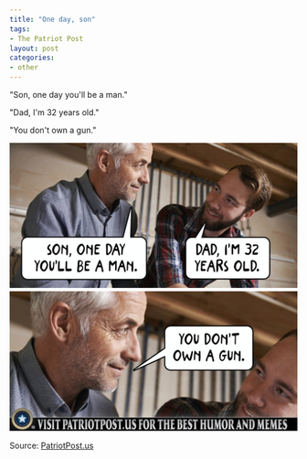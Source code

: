 ```yaml
---
title: "One day, son"
tags:
- The Patriot Post
layout: post
categories:
- other
---
```


"Son, one day you'll be a man."

"Dad, I'm 32 years old."

"You don't own a gun."

![One day, son](/assets/img/20210905-one-day-son.jpg)

Source: [PatriotPost.us](https://patriotpost.us/memes/82466-one-day-son-2021-09-04)
